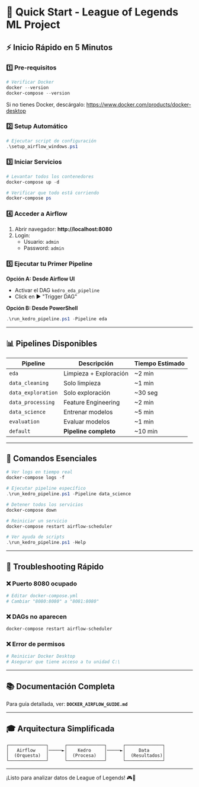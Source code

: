 # 🚀 Quick Start - League of Legends ML Project

## ⚡ Inicio Rápido en 5 Minutos

### 1️⃣ Pre-requisitos

```powershell
# Verificar Docker
docker --version
docker-compose --version
```

Si no tienes Docker, descárgalo: https://www.docker.com/products/docker-desktop

### 2️⃣ Setup Automático

```powershell
# Ejecutar script de configuración
.\setup_airflow_windows.ps1
```

### 3️⃣ Iniciar Servicios

```powershell
# Levantar todos los contenedores
docker-compose up -d

# Verificar que todo está corriendo
docker-compose ps
```

### 4️⃣ Acceder a Airflow

1. Abrir navegador: **http://localhost:8080**
2. Login:
   - Usuario: `admin`
   - Password: `admin`

### 5️⃣ Ejecutar tu Primer Pipeline

**Opción A: Desde Airflow UI**
- Activar el DAG `kedro_eda_pipeline`
- Click en ▶️ "Trigger DAG"

**Opción B: Desde PowerShell**
```powershell
.\run_kedro_pipeline.ps1 -Pipeline eda
```

---

## 📊 Pipelines Disponibles

| Pipeline | Descripción | Tiempo Estimado |
|----------|-------------|-----------------|
| `eda` | Limpieza + Exploración | ~2 min |
| `data_cleaning` | Solo limpieza | ~1 min |
| `data_exploration` | Solo exploración | ~30 seg |
| `data_processing` | Feature Engineering | ~2 min |
| `data_science` | Entrenar modelos | ~5 min |
| `evaluation` | Evaluar modelos | ~1 min |
| `default` | **Pipeline completo** | ~10 min |

---

## 🎯 Comandos Esenciales

```powershell
# Ver logs en tiempo real
docker-compose logs -f

# Ejecutar pipeline específico
.\run_kedro_pipeline.ps1 -Pipeline data_science

# Detener todos los servicios
docker-compose down

# Reiniciar un servicio
docker-compose restart airflow-scheduler

# Ver ayuda de scripts
.\run_kedro_pipeline.ps1 -Help
```

---

## 🔧 Troubleshooting Rápido

### ❌ Puerto 8080 ocupado
```powershell
# Editar docker-compose.yml
# Cambiar "8080:8080" a "8081:8080"
```

### ❌ DAGs no aparecen
```powershell
docker-compose restart airflow-scheduler
```

### ❌ Error de permisos
```powershell
# Reiniciar Docker Desktop
# Asegurar que tiene acceso a tu unidad C:\
```

---

## 📚 Documentación Completa

Para guía detallada, ver: **`DOCKER_AIRFLOW_GUIDE.md`**

---

## 🎓 Arquitectura Simplificada

```
┌──────────────┐      ┌──────────────┐      ┌──────────────┐
│   Airflow    │─────►│    Kedro     │─────►│     Data     │
│  (Orquesta)  │      │  (Procesa)   │      │  (Resultados)│
└──────────────┘      └──────────────┘      └──────────────┘
```

---

¡Listo para analizar datos de League of Legends! 🎮🤖


